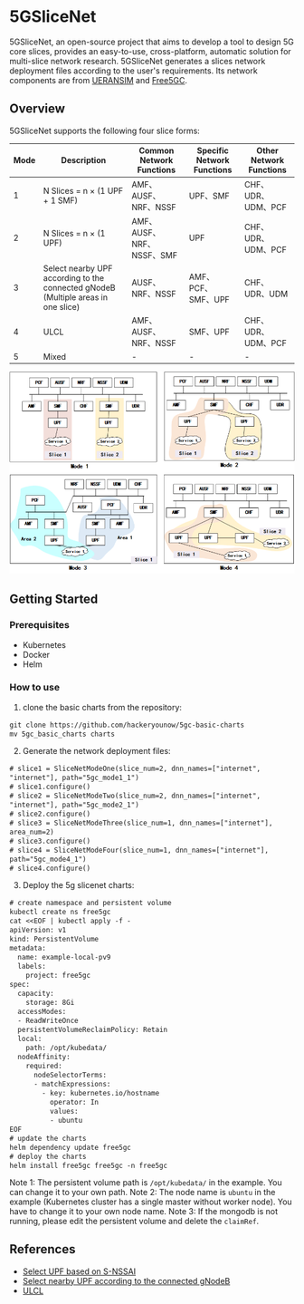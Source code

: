 # 5GSliceNet

5GSliceNet, an open-source project that aims to develop a tool to design 5G core slices, 
provides an easy-to-use, cross-platform, automatic solution for multi-slice network research. 
5GSliceNet generates a slices network deployment files according to the user's requirements. Its network components are from 
[UERANSIM](https://github.com/aligungr/UERANSIM) and [Free5GC](https://github.com/free5gc/free5gc).

## Overview

5GSliceNet supports the following four slice forms:

| Mode | Description                                                                       | Common Network Functions | Specific Network Functions | Other Network Functions |
| --- |-----------------------------------------------------------------------------------|--------------------------|----------------------------|-------------------------|
| 1 | N Slices = n × (1 UPF + 1 SMF)                                                    | AMF、AUSF、NRF、NSSF        | UPF、SMF                    | CHF、UDR、UDM、PCF         |
| 2 | N Slices = n × (1 UPF)                                                            | AMF、AUSF、NRF、NSSF、SMF    | UPF                        | CHF、UDR、UDM、PCF         |
| 3 | Select nearby UPF according to the connected gNodeB (Multiple areas in one slice) | AUSF、NRF、NSSF            | AMF、PCF、SMF、UPF            | CHF、UDR、UDM             |
| 4 | ULCL                                                                              | AMF、AUSF、NRF、NSSF        | SMF、UPF                    | CHF、UDR、UDM、PCF         |
| 5 | Mixed                                                                             | -                        | -                          | -                       |

![](./resources/slicenet.png)

## Getting Started


### Prerequisites
- Kubernetes
- Docker
- Helm

### How to use
1. clone the basic charts from the repository:
```shell
git clone https://github.com/hackeryounow/5gc-basic-charts
mv 5gc_basic_charts charts
```
2. Generate the network deployment files:
```shell
# slice1 = SliceNetModeOne(slice_num=2, dnn_names=["internet", "internet"], path="5gc_mode1_1")
# slice1.configure()
# slice2 = SliceNetModeTwo(slice_num=2, dnn_names=["internet", "internet"], path="5gc_mode2_1")
# slice2.configure()
# slice3 = SliceNetModeThree(slice_num=1, dnn_names=["internet"], area_num=2)
# slice3.configure()
# slice4 = SliceNetModeFour(slice_num=1, dnn_names=["internet"], path="5gc_mode4_1")
# slice4.configure()
```
3. Deploy the 5g slicenet charts:
```shell
# create namespace and persistent volume
kubectl create ns free5gc
cat <<EOF | kubectl apply -f -
apiVersion: v1
kind: PersistentVolume
metadata:
  name: example-local-pv9
  labels:
    project: free5gc
spec:
  capacity:
    storage: 8Gi
  accessModes:
  - ReadWriteOnce
  persistentVolumeReclaimPolicy: Retain
  local:
    path: /opt/kubedata/
  nodeAffinity:
    required:
      nodeSelectorTerms:
      - matchExpressions:
        - key: kubernetes.io/hostname
          operator: In
          values:
          - ubuntu
EOF
# update the charts
helm dependency update free5gc
# deploy the charts
helm install free5gc free5gc -n free5gc
```
Note 1: The persistent volume path is `/opt/kubedata/` in the example. You can change it to your own path. 
Note 2: The node name is `ubuntu` in the example (Kubernetes cluster has a single master without worker node). You have to change it to your own node name.
Note 3: If the mongodb is not running, please edit the persistent volume and delete the `claimRef`.

## References
* [Select UPF based on S-NSSAI](https://github.com/s5uishida/free5gc_ueransim_snssai_upf_sample_config)
* [Select nearby UPF according to the connected gNodeB](https://github.com/s5uishida/free5gc_ueransim_nearby_upf_sample_config)
* [ULCL](https://github.com/s5uishida/free5gc_ueransim_ulcl_sample_config)